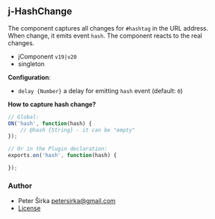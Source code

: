 ## j-HashChange

The component captures all changes for `#hashtag` in the URL address. When change, it emits event `hash`. The component reacts to the real changes.

- jComponent `v19|v20`
- singleton

__Configuration__:

- `delay {Number}` a delay for emitting `hash` event (default: `0`)

__How to capture hash change?__

```js
// Global:
ON('hash', function(hash) {
	// @hash {String} - it can be "empty"
});

// Or in the Plugin declaration:
exports.on('hash', function(hash) {

});
````

### Author

- Peter Širka <petersirka@gmail.com>
- [License](https://www.totaljs.com/license/)